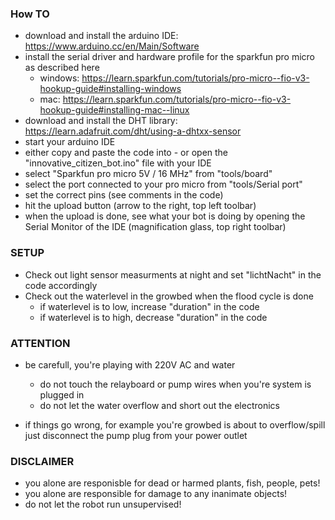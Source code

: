 ### How TO

* download and install the arduino IDE: https://www.arduino.cc/en/Main/Software
* install the serial driver and hardware profile for the sparkfun pro micro as described here
   * windows: https://learn.sparkfun.com/tutorials/pro-micro--fio-v3-hookup-guide#installing-windows
   * mac: https://learn.sparkfun.com/tutorials/pro-micro--fio-v3-hookup-guide#installing-mac--linux
* download and install the DHT library: https://learn.adafruit.com/dht/using-a-dhtxx-sensor
* start your arduino IDE
* either copy and paste the code into - or open the "innovative_citizen_bot.ino" file with your IDE
* select "Sparkfun pro micro 5V / 16 MHz" from "tools/board"
* select the port connected to your pro micro from "tools/Serial port"
* set the correct pins (see comments in the code)
* hit the upload button (arrow to the right, top left toolbar)
* when the upload is done, see what your bot is doing by opening the Serial Monitor of the IDE (magnification glass, top right toolbar)


### SETUP

* Check out light sensor measurments at night and set "lichtNacht" in the code accordingly
* Check out the waterlevel in the growbed when the flood cycle is done
   * if waterlevel is to low, increase "duration" in the code
   * if waterlevel is to high, decrease "duration" in the code


### ATTENTION

* be carefull, you're playing with 220V AC and water
   * do not touch the relayboard or pump wires when you're system is plugged in
   * do not let the water overflow and short out the electronics

* if things go wrong, for example you're growbed is about to overflow/spill just disconnect the pump plug from your power outlet

### DISCLAIMER

* you alone are responisble for dead or harmed plants, fish, people, pets!
* you alone are responsible for damage to any inanimate objects!
* do not let the robot run unsupervised!
